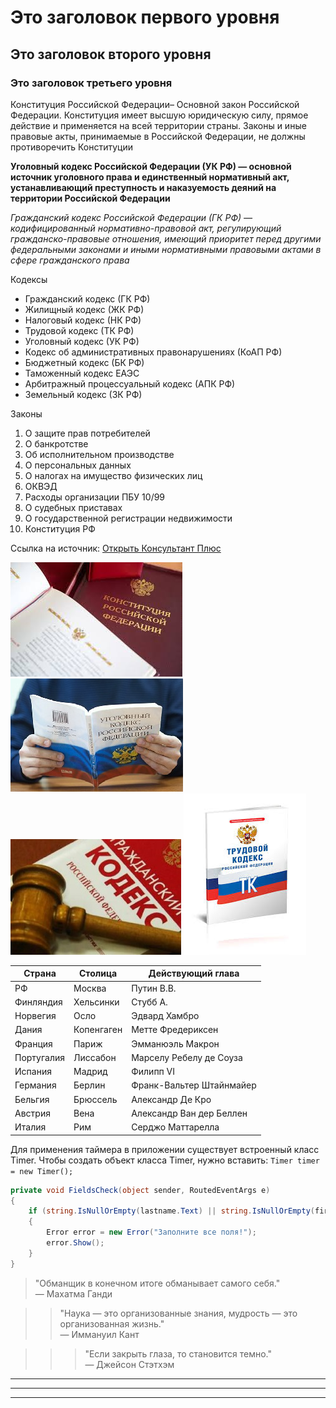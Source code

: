 
# Это заголовок первого уровня
## Это заголовок второго уровня
### Это заголовок третьего уровня

Конституция Российской Федерации– Основной закон Российской Федерации. Конституция имеет высшую юридическую силу, прямое действие и применяется на всей территории страны. Законы и иные правовые акты, принимаемые в Российской Федерации, не должны противоречить Конституции


**Уголовный кодекс Российской Федерации (УК РФ) — основной источник уголовного права и единственный нормативный акт, устанавливающий преступность и наказуемость деяний на территории Российской Федерации**


*Гражданский кодекс Российской Федерации (ГК РФ) — кодифицированный нормативно-правовой акт, регулирующий гражданско-правовые отношения, имеющий приоритет перед другими федеральными законами и иными нормативными правовыми актами в сфере гражданского права*


Кодексы
- Гражданский кодекс (ГК РФ)
- Жилищный кодекс (ЖК РФ)
- Налоговый кодекс (НК РФ)
- Трудовой кодекс (ТК РФ)
- Уголовный кодекс (УК РФ)
- Кодекс об административных правонарушениях (КоАП РФ)
- Бюджетный кодекс (БК РФ)
- Таможенный кодекс ЕАЭС
- Арбитражный процессуальный кодекс (АПК РФ)
- Земельный кодекс (ЗК РФ)

Законы
1. О защите прав потребителей
2. О банкротстве
3. Об исполнительном производстве
4. О персональных данных
5. О налогах на имущество физических лиц
6. ОКВЭД
7. Расходы организации ПБУ 10/99
8. О судебных приставах
9. О государственной регистрации недвижимости
10. Конституция РФ

Ссылка на источник: [Открыть Консультант Плюс](https://www.consultant.ru/)

![Конституция РФ](./images/const.jpg)
![Уголовный кодекс РФ](./images/UK_1.jpg)
![Гражданский кодекс РФ](./images/GR-1.jpeg)
![Трудовой кодекс РФ](.images/../images/TR_1.jpg)

| Страна  | Столица | Действующий глава |
| ------- | ------- | ----------------- |
| РФ  | Москва  | Путин В.В. |
| Финляндия  | Хельсинки  | Стубб А. |
| Норвегия | Осло | Эдвард Хамбро |
| Дания | Копенгаген | Метте Фредериксен |
| Франция | Париж | Эмманюэль Макрон |
| Португалия | Лиссабон | Марселу Ребелу де Соуза |
| Испания | Мадрид | Филипп VI |
| Германия | Берлин | Франк-Вальтер Штайнмайер |
| Бельгия | Брюссель | Александр Де Кро |
| Австрия | Вена | Александр Ван дер Беллен |
| Италия | Рим | Серджо Маттарелла |

Для применения таймера в приложении существует встроенный класс Timer. Чтобы создать объект класса Timer, нужно вставить: `Timer timer = new Timer();`

```c#
private void FieldsCheck(object sender, RoutedEventArgs e)
{
    if (string.IsNullOrEmpty(lastname.Text) || string.IsNullOrEmpty(firstname.Text) || string.IsNullOrEmpty(middlename.Text) || string.IsNullOrEmpty(phone.Text))
    {
        Error error = new Error("Заполните все поля!");
        error.Show();
    }
}
```
> "Обманщик в конечном итоге обманывает самого себя."  
> — Махатма Ганди

>> "Наука — это организованные знания, мудрость — это организованная жизнь."  
>> — Иммануил Кант

>>> "Если закрыть глаза, то становится темно."  
>>> — Джейсон Стэтхэм

---
---
---
